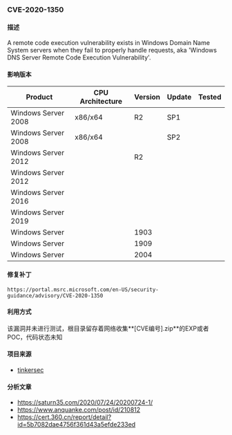 ###  CVE-2020-1350

#### 描述

A remote code execution vulnerability exists in Windows Domain Name System servers when they fail to properly handle requests, aka 'Windows DNS Server Remote Code Execution Vulnerability'.

#### 影响版本

| Product             | CPU Architecture | Version | Update | Tested |
| ------------------- | ---------------- | ------- | ------ | ------ |
| Windows Server 2008 | x86/x64          | R2      | SP1    |        |
| Windows Server 2008 | x86/x64          |         | SP2    |        |
| Windows Server 2012 |                  | R2      |        |        |
| Windows Server 2012 |                  |         |        |        |
| Windows Server 2016 |                  |         |        |        |
| Windows Server 2019 |                  |         |        |        |
| Windows Server      |                  | 1903    |        |        |
| Windows Server      |                  | 1909    |        |        |
| Windows Server      |                  | 2004    |        |        |

#### 修复补丁

```
https://portal.msrc.microsoft.com/en-US/security-guidance/advisory/CVE-2020-1350
```

#### 利用方式

该漏洞并未进行测试，根目录留存着网络收集**[CVE编号].zip**的EXP或者POC，代码状态未知

#### 项目来源

- [tinkersec](https://github.com/tinkersec/cve-2020-1350)

#### 分析文章

- https://saturn35.com/2020/07/24/20200724-1/ 
- https://www.anquanke.com/post/id/210812 
- https://cert.360.cn/report/detail?id=5b7082dae4756f361d43a5efde233ed



